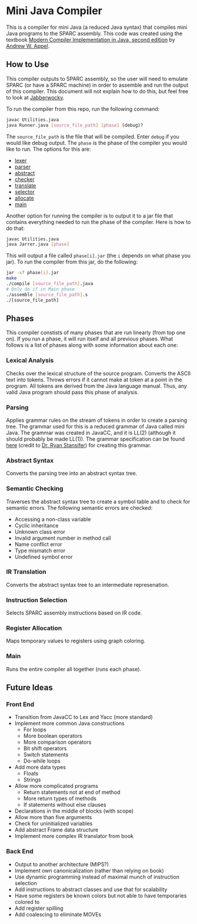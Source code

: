 # Mini Java Compiler

This is a compiler for mini Java (a reduced Java syntax) that compiles mini Java programs
to the SPARC assembly. This code was created using the textbook [Modern Compiler Implementation in Java, second edition](https://www.cambridge.org/us/academic/subjects/computer-science/programming-languages-and-applied-logic/modern-compiler-implementation-java-2nd-edition?format=HB&isbn=9780521820608)
by [Andrew W. Appel](https://www.cs.princeton.edu/~appel/).

## How to Use
This compiler outputs to SPARC assembly, so the user will need to emulate SPARC (or have a
SPARC machine) in order to assemble and run the output of this compiler. This document will
not explain how to do this, but feel free to look at [Jabberwocky](https://github.com/Kippiii/Jabberwocky).

To run the compiler from this repo, run the following command:
```bash
javac Utilities.java
java Runner.java [source_file_path] [phase] (debug)?
```
The `source_file_path` is the file that will be compiled. Enter `debug` if you would like
debug output. The `phase` is the phase of the compiler you would like to run. The options
for this are:
* [lexer](src/LexicalAnalysis)
* [parser](src/Parsing)
* [abstract](src/AbstractSyntax)
* [checker](src/SemanticChecking)
* [translate](src/IRTranslation)
* [selector](src/InstructionSelection)
* [allocate](src/RegisterAllocator)
* [main](src/Main)

Another option for running the compiler is to output it to a jar file that contains
everything needed to run the phase of the compiler. Here is how to do that:
```bash
javac Utilities.java
java Jarrer.java [phase]
```
This will output a file called `phase[i].jar` (the `i` depends on what phase you jar). To
run the compiler from this jar, do the following:
```bash
jar -xf phase[i].jar
make
./compile [source_file_path].java
# Only do if in Main phase
./assemble [source_file_path].s
./[source_file_path]
```

## Phases
This compiler constists of many phases that are run linearly (from top one on). If you
run a phase, it will run itself and all previous phases. What follows is a list of phases
along with some information about each one:
### Lexical Analysis
Checks over the lexical structure of the source program. Converts the ASCII text into
tokens. Throws errors if it cannot make at token at a point in the program. All tokens
are derived from the Java language manual. Thus, any valid Java program should pass this
phase of analysis.
### Parsing
Applies grammar rules on the stream of tokens in order to create a parsing tree. The
grammar used for this is a reduced grammar of Java called mini Java. The grammar was
created in JavaCC, and it is LL(2) (although it should probably be made LL(1)). The
grammar specification can be found [here](EBNF%20Grammar%20for%20Mini-Java.html) (credit
to [Dr. Ryan Stansifer](https://cs.fit.edu/~ryan/)) for creating this grammar.
### Abstract Syntax
Converts the parsing tree into an abstract syntax tree.
### Semantic Checking
Traverses the abstract syntax tree to create a symbol table and to check for semantic
errors. The following semantic errors are checked:
* Accessing a non-class variable
* Cyclic inheritance
* Unknown class error
* Invalid argument number in method call
* Name conflict error
* Type mismatch error
* Undefined symbol error
### IR Translation
Converts the abstract syntax tree to an intermediate represenation.
### Instruction Selection
Selects SPARC assembly instructions based on IR code.
### Register Allocation
Maps temporary values to registers using graph coloring.
### Main
Runs the entire compiler all together (runs each phase).

## Future Ideas
### Front End
* Transition from JavaCC to Lex and Yacc (more standard)
* Implement more common Java constructions
  * For loops
  * More boolean operators
  * More comparison operators
  * Bit shift operators
  * Switch statements
  * Do-while loops
* Add more data types
  * Floats
  * Strings
* Allow more complicated programs
  * Return statements not at end of method
  * More return types of methods
  * If statements without else clauses
* Declarations in the middle of blocks (with scope)
* Allow more than five arguments
* Check for uninitialized variables
* Add abstract Frame data structure
* Implement more complex IR translator from book
### Back End
* Output to another architecture (MIPS?)
* Implement own canonicalization (rather than relying on book)
* Use dynamic programming instead of maximal munch of instruction selection
* Add instructions to abstract classes and use that for scalability
* Have some registers be known colors but not able to have temporaries colored to
* Add register spilling
* Add coalescing to eliminate MOVEs